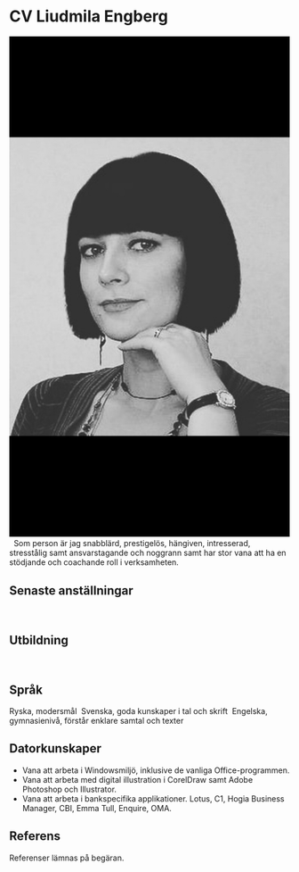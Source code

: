 # CV Liudmila Engberg

![bild](./img/mila.png)
 
Som person är jag snabblärd, prestigelös, hängiven, intresserad, stresstålig
samt ansvarstagande och noggrann samt har stor vana att ha en stödjande och coachande roll i verksamheten. 

## Senaste anställningar 
 
 
## Utbildning 

 
## Språk 

Ryska, modersmål 
Svenska, goda kunskaper i tal och skrift 
Engelska, gymnasienivå, förstår enklare samtal och texter 
 
## Datorkunskaper 

- Vana att arbeta i Windowsmiljö, inklusive de vanliga Office-programmen. 
- Vana att arbeta med digital illustration i CorelDraw samt Adobe Photoshop och Illustrator.  
- Vana att arbeta i bankspecifika applikationer. Lotus, C1, Hogia Business Manager, CBI, Emma Tull, Enquire, OMA. 
 
## Referens 

Referenser lämnas på begäran. 